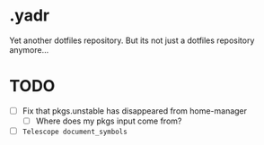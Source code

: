 # .yadr

Yet another dotfiles repository.
But its not just a dotfiles repository anymore...

# TODO

- [ ] Fix that pkgs.unstable has disappeared from home-manager
    - [ ] Where does my pkgs input come from?
- [ ] `Telescope document_symbols`
